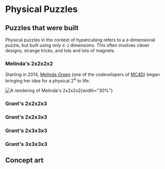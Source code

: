 # Physical Puzzles

## Puzzles that were built

Physical puzzles in the context of hypercubing refers to a `d`-dimensional puzzle, but built using only `d-1` dimensions. This often involves clever designs, strange tricks, and lots and lots of magnets.

### Melinda's 2x2x2x2
Starting in 2014, [Melinda Green](https://superliminal.com/) (one of the codevelopers of [MC4D](\software\#magic-cube-4d)) began bringing her idea for a physical 2<sup>4</sup> to life.

![A rendering of Melinda's 2x2x2x2](/assets/images/2_4_transparent.png){width="30%"}

### Grant's 2x2x2x3

### Grant's 2x2x3x3

### Grant's 2x3x3x3

### Grant's 3x3x3x3

## Concept art